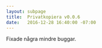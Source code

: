 ```yaml
---
layout: subpage
title:  Privatkopiera v0.0.6
date:   2016-12-28 16:40:00 -07:00
---
```

Fixade några mindre buggar.

